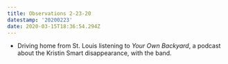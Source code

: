 ```yaml
---
title: Observations 2-23-20
datestamp: '20200223'
date: 2020-03-15T18:36:54.294Z
---
```

- Driving home from St. Louis listening to *Your Own Backyard*, a podcast about the Kristin Smart disappearance, with the band.